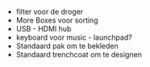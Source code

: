 - filter voor de droger
- More Boxes voor sorting
- USB - HDMI hub
- keyboard voor music - launchpad?
- Standaard pak om te bekleden
- Standaard trenchcoat om te designen

